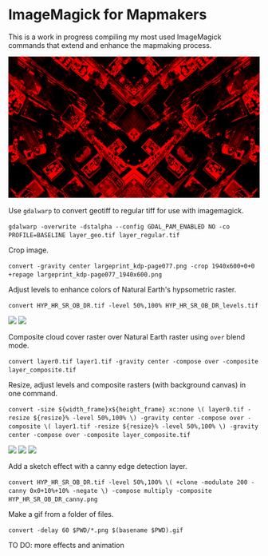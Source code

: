 # ImageMagick for Mapmakers

This is a work in progress compiling my most used ImageMagick commands that extend and enhance the mapmaking process.

<img src="images/newyork.jpg"/>

Use `gdalwarp` to convert geotiff to regular tiff for use with imagemagick.
 
```gdalwarp -overwrite -dstalpha --config GDAL_PAM_ENABLED NO -co PROFILE=BASELINE layer_geo.tif layer_regular.tif```

Crop image.

```convert -gravity center largeprint_kdp-page077.png -crop 1940x600+0+0 +repage largeprint_kdp-page077_1940x600.png```

Adjust levels to enhance colors of Natural Earth's hypsometric raster.

```convert HYP_HR_SR_OB_DR.tif -level 50%,100% HYP_HR_SR_OB_DR_levels.tif```

<img src="images/layer0.jpg"/>
<img src="images/layer0_levels.jpg"/>

Composite cloud cover raster over Natural Earth raster using `over` blend mode.

```convert layer0.tif layer1.tif -gravity center -compose over -composite layer_composite.tif```

Resize, adjust levels and composite rasters (with background canvas) in one command.

```convert -size ${width_frame}x${height_frame} xc:none \( layer0.tif -resize ${resize}% -level 50%,100% \) -gravity center -compose over -composite \( layer1.tif -resize ${resize}% -level 50%,100% \) -gravity center -compose over -composite layer_composite.tif```

<img src="images/layer0_levels.jpg"/>
<img src="images/layer1_levels.jpg"/>
<img src="images/frame.jpg"/>

Add a sketch effect with a canny edge detection layer.

```convert HYP_HR_SR_OB_DR.tif -level 50%,100% \( +clone -modulate 200 -canny 0x0+10%+10% -negate \) -compose multiply -composite HYP_HR_SR_OB_DR_canny.png```

Make a gif from a folder of files.

```convert -delay 60 $PWD/*.png $(basename $PWD).gif```

TO DO: more effects and animation
